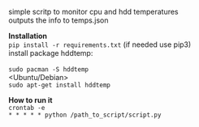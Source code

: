 simple scritp to monitor cpu and hdd temperatures</br>
outputs the info to temps.json</br>

**Installation**</br>
`pip install -r requirements.txt`
(if needed use pip3)</br>
install package hddtemp:</br>
<ArchLinux></br>
`sudo pacman -S hddtemp`</br>
<Ubuntu/Debian></br>
`sudo apt-get install hddtemp`</br>

**How to run it**</br>
`crontab -e`</br>
`* * * * * python /path_to_script/script.py`</br>

